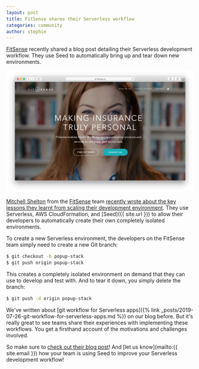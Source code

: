 ```yaml
---
layout: post
title: FitSense shares their Serverless workflow
categories: community
author: stephie
---
```


[FitSense](https://www.fitsense.io) recently shared a blog post detailing their Serverless development workflow. They use Seed to automatically bring up and tear down new environments.

[![FitSense landing page](/assets/blog/fitsense-shares-their-serverless-workflow/fitsense-landing-page.png)](https://www.fitsense.io)

[Mitchell Shelton](https://www.linkedin.com/in/mitchell-shelton/) from the [FitSense](https://www.fitsense.io) team [recently wrote about the key lessons they learnt from scaling their development environment](https://medium.com/@mitchellshelton97/key-lessons-learnt-from-scaling-a-development-environment-2c1af911c31). They use Serverless, AWS CloudFormation, and [Seed]({{ site.url }}) to allow their developers to automatically create their own completely isolated environments.

To create a new Serverless environment, the developers on the FitSense team simply need to create a new Git branch:

``` bash
$ git checkout -b popup-stack
$ git push origin popup-stack
```

This creates a completely isolated environment on demand that they can use to develop and test with. And to tear it down, you simply delete the branch:

``` bash
$ git push -d origin popup-stack
```

We've written about [git workflow for Serverless apps]({% link _posts/2019-07-26-git-workflow-for-serverless-apps.md %}) on our blog before. But it's really great to see teams share their experiences with implementing these workflows. You get a firsthand account of the motivations and challenges involved.

So make sure to [check out their blog post](https://medium.com/@mitchellshelton97/key-lessons-learnt-from-scaling-a-development-environment-2c1af911c31)! And [let us know](mailto:{{ site.email }}) how your team is using Seed to improve your Serverless development workflow!
